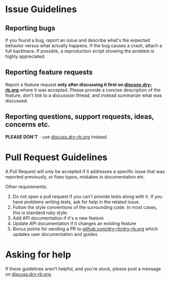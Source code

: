 # Issue Guidelines

## Reporting bugs

If you found a bug, report an issue and describe what's the expected behavior versus what actually happens. If the bug causes a crash, attach a full backtrace. If possible, a reproduction script showing the problem is highly appreciated.

## Reporting feature requests

Report a feature request **only after discussing it first on [discuss.dry-rb.org](https://discuss.dry-rb.org)** where it was accepted. Please provide a concise description of the feature, don't link to a discussion thread, and instead summarize what was discussed.

## Reporting questions, support requests, ideas, concerns etc.

**PLEASE DON'T** - use [discuss.dry-rb.org](http://discuss.dry-rb.org) instead.

# Pull Request Guidelines

A Pull Request will only be accepted if it addresses a specific issue that was reported previously, or fixes typos, mistakes in documentation etc.

Other requirements:

1) Do not open a pull request if you can't provide tests along with it. If you have problems writing tests, ask for help in the related issue.
2) Follow the style conventions of the surrounding code. In most cases, this is standard ruby style.
3) Add API documentation if it's a new feature
4) Update API documentation if it changes an existing feature
5) Bonus points for sending a PR to [github.com/dry-rb/dry-rb.org](github.com/dry-rb/dry-rb.org) which updates user documentation and guides

# Asking for help

If these guidelines aren't helpful, and you're stuck, please post a message on [discuss.dry-rb.org](https://discuss.dry-rb.org).
